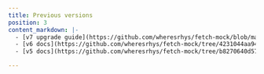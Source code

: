 ```yaml
---
title: Previous versions
position: 3
content_markdown: |-
  - [v7 upgrade guide](https://github.com/wheresrhys/fetch-mock/blob/master/docs/v6-v7-upgrade-guide.md)
  - [v6 docs](https://github.com/wheresrhys/fetch-mock/tree/4231044aa94e234b53e296181ca5b6b4cecb6e3f/docs)
  - [v5 docs](https://github.com/wheresrhys/fetch-mock/tree/b8270640d5711feffb01d1bf85bb7da95179c4de/docs)

---
```

